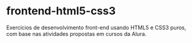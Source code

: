 # frontend-html5-css3
Exercícios de desenvolvimento front-end usando HTML5 e CSS3 puros, com base nas atividades propostas em cursos da Alura.
